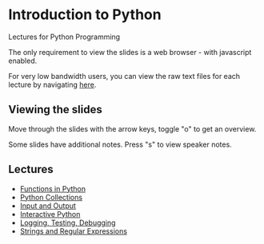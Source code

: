 # Introduction to Python

Lectures for Python Programming

The only requirement to view the slides is a web browser - with javascript enabled.

For very low bandwidth users, you can view the raw text files for each lecture
by navigating [here](https://github.com/uea-teaching/python-introduction/).


## Viewing the slides

Move through the slides with the arrow keys, toggle "o" to get an overview.

Some slides have additional notes. Press "s" to view speaker notes.


## Lectures

* [Functions in Python](lectures/functions/)
* [Python Collections](lectures/collections/)
* [Input and Output](lectures/input-output/)
* [Interactive Python](lectures/interactive-python/)
* [Logging, Testing, Debugging](lectures/log-test-debug/)
* [Strings and Regular Expressions](lectures/strings-regex/)
